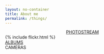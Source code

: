 ```yaml
---
layout: no-container
title: About me
permalink: /things/
---
```


<!-- <div class="thing-title">
  <div class="title-slot"> <a href="#"> Photostream </a> </div>
  <div class="title-slot"> <a href="#book"> Bookshelf </a></div>
</div> -->

<div id="Photos">
  <div class="post-title" style="text-align: center;"> <a href="https://www.flickr.com/photos/133775011@N07/" target="_blank">PHOTOSTREAM</a></div>
</div>

<div class="photo">
  {% include flickr.html %}
</div>

<div class="thing-category">
  <div class="category-slot"> <a href="https://www.flickr.com/photos/133775011@N07/albums" target="_blank"> ALBUMS </a> </div>
  <div class="category-slot">CAMERAS</div>
</div>

<!-- <div id="book">
  <h1> Bookshelf </h1>
</div>
 -->